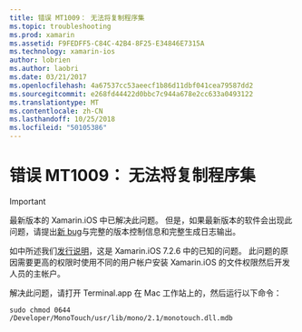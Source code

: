 ```yaml
---
title: 错误 MT1009： 无法将复制程序集
ms.topic: troubleshooting
ms.prod: xamarin
ms.assetid: F9FEDFF5-C84C-42B4-8F25-E34846E7315A
ms.technology: xamarin-ios
author: lobrien
ms.author: laobri
ms.date: 03/21/2017
ms.openlocfilehash: 4a67537cc53aeecf1b86d11dbf041cea79587dd2
ms.sourcegitcommit: e268fd44422d0bbc7c944a678e2cc633a0493122
ms.translationtype: MT
ms.contentlocale: zh-CN
ms.lasthandoff: 10/25/2018
ms.locfileid: "50105386"
---
```

# <a name="error-mt1009-could-not-copy-the-assembly"></a>错误 MT1009： 无法将复制程序集

> [!IMPORTANT]
> 最新版本的 Xamarin.iOS 中已解决此问题。 但是，如果最新版本的软件会出现此问题，请提出[新 bug](~/cross-platform/troubleshooting/questions/howto-file-bug.md)与完整的版本控制信息和完整生成日志输出。

如中所述我们[发行说明](https://developer.xamarin.com/releases/ios/xamarin.ios_7/xamarin.ios_7.2/)，这是 Xamarin.iOS 7.2.6 中的已知的问题。 此问题的原因需要更高的权限时使用不同的用户帐户安装 Xamarin.iOS 的文件权限然后开发人员的主帐户。

解决此问题，请打开 Terminal.app 在 Mac 工作站上的，然后运行以下命令：

`sudo chmod 0644 /Developer/MonoTouch/usr/lib/mono/2.1/monotouch.dll.mdb`

